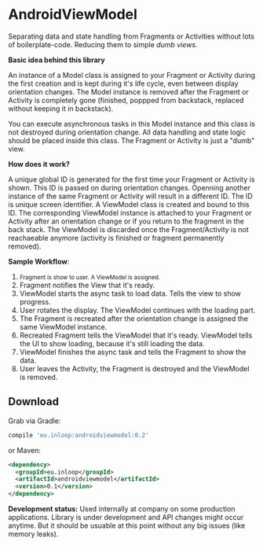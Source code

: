 AndroidViewModel
================

Separating data and state handling from Fragments or Activities without lots of boilerplate-code. Reducing them to simple <i>dumb views</i>.

<b>Basic idea behind this library</b>

An instance of a Model class is assigned to your Fragment or Activity during the first creation and is kept during it's life cycle, even between display orientation changes. The Model instance is removed after the Fragment or Activity is completely gone (finished, poppped from backstack, replaced without keeping it in backstack).

You can execute asynchronous tasks in this Model instance and this class is not destroyed during orientation change. All data handling and state logic should be placed inside this class. The Fragment or Activity is just a "dumb" view.

<b>How does it work?</b> </p>
A unique global ID is generated for the first time your Fragment or Activity is shown. This ID is passed on during orientation changes. Openning another instance of the same Fragment or Activity will result in a different ID. The ID is unique screen identifier. A ViewModel class is created and bound to this ID. The corresponding ViewModel instance is attached to your Fragment or Activity after an orientation change or if you return to the fragment in the back stack.
The ViewModel is discarded once the Fragment/Activity is not reachaeable anymore (activity is finished or fragment permanently removed).

<b>Sample Workflow</b>:

1. <small>Fragment is show to user. A ViewModel is assigned.</small>
2. Fragment notifies the View that it's ready. 
3. ViewModel starts the async task to load data. Tells the view to show progress.
4. User rotates the display. The ViewModel continues with the loading part.
5. The Fragment is recreated after the orientation change is assigned the same ViewModel instance.
6. Recreated Fragment tells the ViewModel that it's ready. ViewModel tells the UI to show loading, because it's still loading the data.
7. ViewModel finishes the async task and tells the Fragment to show the data.
8. User leaves the Activity, the Fragment is destroyed and the ViewModel is removed.

Download
--------

Grab via Gradle:
```groovy
compile 'eu.inloop:androidviewmodel:0.2'
```
or Maven:
```xml
<dependency>
  <groupId>eu.inloop</groupId>
  <artifactId>androidviewmodel</artifactId>
  <version>0.1</version>
</dependency>
```

<b>Development status:</b> Used internally at company on some production applications. Library is under development and API changes might occur anytime. But it should be usuable at this point without any big issues (like memory leaks).

